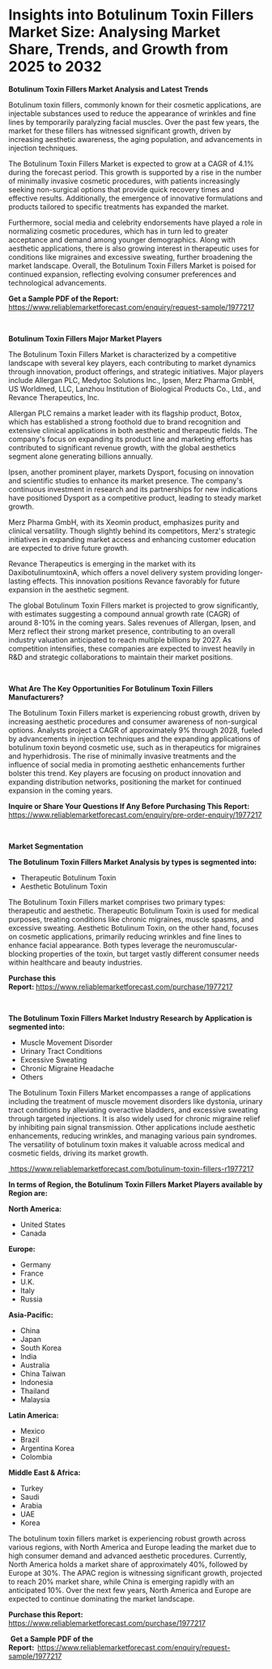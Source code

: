 <p><h1>Insights into Botulinum Toxin Fillers Market Size: Analysing Market Share, Trends, and Growth from 2025 to 2032</h1></p><p><strong>Botulinum Toxin Fillers Market Analysis and Latest Trends</strong></p>
<p><p>Botulinum toxin fillers, commonly known for their cosmetic applications, are injectable substances used to reduce the appearance of wrinkles and fine lines by temporarily paralyzing facial muscles. Over the past few years, the market for these fillers has witnessed significant growth, driven by increasing aesthetic awareness, the aging population, and advancements in injection techniques.</p><p>The Botulinum Toxin Fillers Market is expected to grow at a CAGR of 4.1% during the forecast period. This growth is supported by a rise in the number of minimally invasive cosmetic procedures, with patients increasingly seeking non-surgical options that provide quick recovery times and effective results. Additionally, the emergence of innovative formulations and products tailored to specific treatments has expanded the market.</p><p>Furthermore, social media and celebrity endorsements have played a role in normalizing cosmetic procedures, which has in turn led to greater acceptance and demand among younger demographics. Along with aesthetic applications, there is also growing interest in therapeutic uses for conditions like migraines and excessive sweating, further broadening the market landscape. Overall, the Botulinum Toxin Fillers Market is poised for continued expansion, reflecting evolving consumer preferences and technological advancements.</p></p>
<p><strong>Get a Sample PDF of the Report:&nbsp;</strong> <a href="https://www.reliablemarketforecast.com/enquiry/request-sample/1977217?utm_campaign=3498&utm_medium=2&utm_source=Github&utm_content=ia&utm_term=19042025&utm_id=botulinum-toxin-fillers">https://www.reliablemarketforecast.com/enquiry/request-sample/1977217</a></p>
<p>&nbsp;</p>
<p><strong>Botulinum Toxin Fillers Major Market Players</strong></p>
<p><p>The Botulinum Toxin Fillers Market is characterized by a competitive landscape with several key players, each contributing to market dynamics through innovation, product offerings, and strategic initiatives. Major players include Allergan PLC, Medytoc Solutions Inc., Ipsen, Merz Pharma GmbH, US Worldmed, LLC, Lanzhou Institution of Biological Products Co., Ltd., and Revance Therapeutics, Inc.</p><p>Allergan PLC remains a market leader with its flagship product, Botox, which has established a strong foothold due to brand recognition and extensive clinical applications in both aesthetic and therapeutic fields. The company's focus on expanding its product line and marketing efforts has contributed to significant revenue growth, with the global aesthetics segment alone generating billions annually.</p><p>Ipsen, another prominent player, markets Dysport, focusing on innovation and scientific studies to enhance its market presence. The company's continuous investment in research and its partnerships for new indications have positioned Dysport as a competitive product, leading to steady market growth.</p><p>Merz Pharma GmbH, with its Xeomin product, emphasizes purity and clinical versatility. Though slightly behind its competitors, Merz's strategic initiatives in expanding market access and enhancing customer education are expected to drive future growth. </p><p>Revance Therapeutics is emerging in the market with its DaxibotulinumtoxinA, which offers a novel delivery system providing longer-lasting effects. This innovation positions Revance favorably for future expansion in the aesthetic segment.</p><p>The global Botulinum Toxin Fillers market is projected to grow significantly, with estimates suggesting a compound annual growth rate (CAGR) of around 8-10% in the coming years. Sales revenues of Allergan, Ipsen, and Merz reflect their strong market presence, contributing to an overall industry valuation anticipated to reach multiple billions by 2027. As competition intensifies, these companies are expected to invest heavily in R&D and strategic collaborations to maintain their market positions.</p></p>
<p>&nbsp;</p>
<p><strong>What Are The Key Opportunities For Botulinum Toxin Fillers Manufacturers?</strong></p>
<p><p>The Botulinum Toxin Fillers market is experiencing robust growth, driven by increasing aesthetic procedures and consumer awareness of non-surgical options. Analysts project a CAGR of approximately 9% through 2028, fueled by advancements in injection techniques and the expanding applications of botulinum toxin beyond cosmetic use, such as in therapeutics for migraines and hyperhidrosis. The rise of minimally invasive treatments and the influence of social media in promoting aesthetic enhancements further bolster this trend. Key players are focusing on product innovation and expanding distribution networks, positioning the market for continued expansion in the coming years.</p></p>
<p><strong>Inquire or Share Your Questions If Any Before Purchasing This Report:</strong> <a href="https://www.reliablemarketforecast.com/enquiry/pre-order-enquiry/1977217?utm_campaign=3498&utm_medium=2&utm_source=Github&utm_content=ia&utm_term=19042025&utm_id=botulinum-toxin-fillers">https://www.reliablemarketforecast.com/enquiry/pre-order-enquiry/1977217</a></p>
<p>&nbsp;</p>
<p><strong>Market Segmentation</strong></p>
<p><strong>The Botulinum Toxin Fillers Market Analysis by types is segmented into:</strong></p>
<p><ul><li>Therapeutic Botulinum Toxin</li><li>Aesthetic Botulinum Toxin</li></ul></p>
<p><p>The Botulinum Toxin Fillers market comprises two primary types: therapeutic and aesthetic. Therapeutic Botulinum Toxin is used for medical purposes, treating conditions like chronic migraines, muscle spasms, and excessive sweating. Aesthetic Botulinum Toxin, on the other hand, focuses on cosmetic applications, primarily reducing wrinkles and fine lines to enhance facial appearance. Both types leverage the neuromuscular-blocking properties of the toxin, but target vastly different consumer needs within healthcare and beauty industries.</p></p>
<p><strong>Purchase this Report:&nbsp;</strong><a href="https://www.reliablemarketforecast.com/purchase/1977217?utm_campaign=3498&utm_medium=2&utm_source=Github&utm_content=ia&utm_term=19042025&utm_id=botulinum-toxin-fillers">https://www.reliablemarketforecast.com/purchase/1977217</a></p>
<p>&nbsp;</p>
<p><strong>The Botulinum Toxin Fillers Market Industry Research by Application is segmented into:</strong></p>
<p><ul><li>Muscle Movement Disorder</li><li>Urinary Tract Conditions</li><li>Excessive Sweating</li><li>Chronic Migraine Headache</li><li>Others</li></ul></p>
<p><p>The Botulinum Toxin Fillers Market encompasses a range of applications including the treatment of muscle movement disorders like dystonia, urinary tract conditions by alleviating overactive bladders, and excessive sweating through targeted injections. It is also widely used for chronic migraine relief by inhibiting pain signal transmission. Other applications include aesthetic enhancements, reducing wrinkles, and managing various pain syndromes. The versatility of botulinum toxin makes it valuable across medical and cosmetic fields, driving its market growth.</p></p>
<p><a href="https://www.reliablemarketforecast.com/botulinum-toxin-fillers-r1977217?utm_campaign=3498&utm_medium=2&utm_source=Github&utm_content=ia&utm_term=19042025&utm_id=botulinum-toxin-fillers">&nbsp;https://www.reliablemarketforecast.com/botulinum-toxin-fillers-r1977217</a></p>
<p><strong>In terms of Region, the Botulinum Toxin Fillers Market Players available by Region are:</strong></p>
<p>
    <p> <strong> North America: </strong>
        <ul>
            <li>United States</li>
            <li>Canada</li>
        </ul>
        </p> 
    <p> <strong> Europe: </strong>
        <ul>
            <li>Germany</li>
            <li>France</li>
            <li>U.K.</li>
            <li>Italy</li>
            <li>Russia</li>
        </ul>
        </p> 
    <p> <strong> Asia-Pacific: </strong>
        <ul>
            <li>China</li>
            <li>Japan</li>
            <li>South Korea</li>
            <li>India</li>
            <li>Australia</li>
            <li>China Taiwan</li>
            <li>Indonesia</li>
            <li>Thailand</li>
            <li>Malaysia</li>
        </ul>
        </p> 
    <p> <strong> Latin America: </strong>
        <ul>
            <li>Mexico</li>
            <li>Brazil</li>
            <li>Argentina Korea</li>
            <li>Colombia</li>
        </ul>
        </p> 
    <p> <strong> Middle East & Africa: </strong>
        <ul>
            <li>Turkey</li>
            <li>Saudi</li>
            <li>Arabia</li>
            <li>UAE</li>
            <li>Korea</li>
        </ul>
    </p>
    </p>
<p><p>The botulinum toxin fillers market is experiencing robust growth across various regions, with North America and Europe leading the market due to high consumer demand and advanced aesthetic procedures. Currently, North America holds a market share of approximately 40%, followed by Europe at 30%. The APAC region is witnessing significant growth, projected to reach 20% market share, while China is emerging rapidly with an anticipated 10%. Over the next few years, North America and Europe are expected to continue dominating the market landscape.</p></p>
<p><strong>Purchase this Report: </strong><a href="https://www.reliablemarketforecast.com/purchase/1977217?utm_campaign=3498&utm_medium=2&utm_source=Github&utm_content=ia&utm_term=19042025&utm_id=botulinum-toxin-fillers">https://www.reliablemarketforecast.com/purchase/1977217</a></p>
<p>&nbsp;<strong>Get a Sample PDF of the Report:&nbsp;&nbsp;</strong><a href="https://www.reliablemarketforecast.com/enquiry/request-sample/1977217?utm_campaign=3498&utm_medium=2&utm_source=Github&utm_content=ia&utm_term=19042025&utm_id=botulinum-toxin-fillers">https://www.reliablemarketforecast.com/enquiry/request-sample/1977217</a></p>
<p><strong></strong></p>
<p><p></p><p></p><p></p></p>